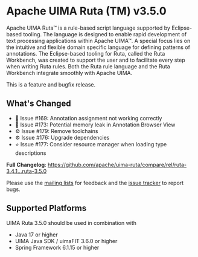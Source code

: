 <!--
***************************************************************
* Licensed to the Apache Software Foundation (ASF) under one
* or more contributor license agreements.  See the NOTICE file
* distributed with this work for additional information
* regarding copyright ownership.  The ASF licenses this file
* to you under the Apache License, Version 2.0 (the
* "License"); you may not use this file except in compliance
* with the License.  You may obtain a copy of the License at
*
*   http://www.apache.org/licenses/LICENSE-2.0
* 
* Unless required by applicable law or agreed to in writing,
* software distributed under the License is distributed on an
* "AS IS" BASIS, WITHOUT WARRANTIES OR CONDITIONS OF ANY
* KIND, either express or implied.  See the License for the
* specific language governing permissions and limitations
* under the License.
***************************************************************
-->
   
# Apache UIMA Ruta (TM) v3.5.0

Apache UIMA Ruta™ is a rule-based script language supported by Eclipse-based tooling.
The language is designed to enable rapid development of text processing applications within Apache UIMA&#8482;. 
A special focus lies on the intuitive and flexible domain specific language for defining 
patterns of annotations. The Eclipse-based tooling for Ruta, called the Ruta Workbench,
was created to support the user and to facilitate every step when writing Ruta rules. Both the 
Ruta rule language and the Ruta Workbench integrate smoothly with Apache UIMA.

This is a feature and bugfix release.

## What's Changed

* 🦟 Issue #169: Annotation assignment not working correctly
* 🦟 Issue #173: Potential memory leak in Annotation Browser View
* ⚙️ Issue #179: Remove toolchains
* ⚙️ Issue #176: Upgrade dependencies
* ⭐️ Issue #177: Consider resource manager when loading type descriptions

**Full Changelog**: https://github.com/apache/uima-ruta/compare/rel/ruta-3.4.1...ruta-3.5.0

Please use the [mailing lists](https://uima.apache.org/mail-lists.html) for feedback and the [issue tracker](https://github.com/apache/uima-ruta/issues) to report bugs.

## Supported Platforms

UIMA Ruta 3.5.0 should be used in combination with

- Java 17 or higher
- UIMA Java SDK / uimaFIT 3.6.0 or higher
- Spring Framework 6.1.15 or higher
